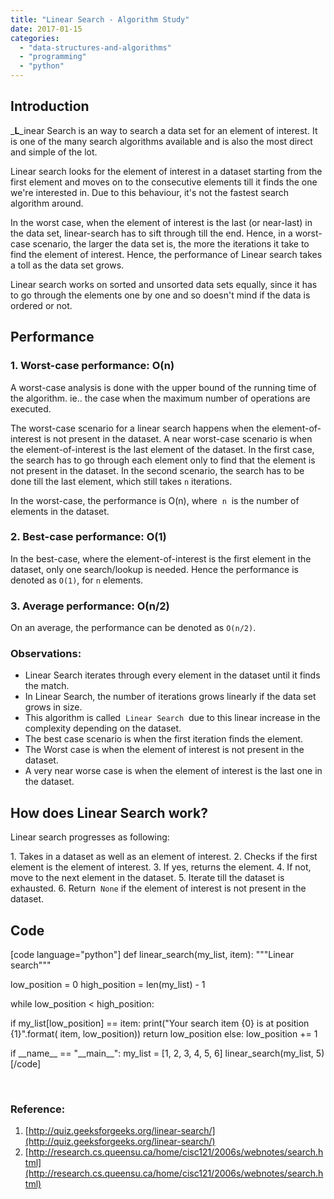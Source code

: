 ```yaml
---
title: "Linear Search - Algorithm Study"
date: 2017-01-15
categories:
  - "data-structures-and-algorithms"
  - "programming"
  - "python"
---
```


## Introduction

_**L**_inear Search is an way to search a data set for an element of interest. It is one of the many search algorithms available and is also the most direct and simple of the lot.

Linear search looks for the element of interest in a dataset starting from the first element and moves on to the consecutive elements till it finds the one we're interested in. Due to this behaviour, it's not the fastest search algorithm around.

In the worst case, when the element of interest is the last (or near-last) in the data set, linear-search has to sift through till the end. Hence, in a worst-case scenario, the larger the data set is, the more the iterations it take to find the element of interest. Hence, the performance of Linear search takes a toll as the data set grows.

Linear search works on sorted and unsorted data sets equally, since it has to go through the elements one by one and so doesn't mind if the data is ordered or not.

## Performance

### 1\. Worst-case performance: O(n)

A worst-case analysis is done with the upper bound of the running time of the algorithm. ie.. the case when the maximum number of operations are executed.

The worst-case scenario for a linear search happens when the element-of-interest is not present in the dataset. A near worst-case scenario is when the element-of-interest is the last element of the dataset. In the first case, the search has to go through each element only to find that the element is not present in the dataset. In the second scenario, the search has to be done till the last element, which still takes `n` iterations.

In the worst-case, the performance is O(n), where  `n`  is the number of elements in the dataset.

### 2\. Best-case performance: O(1)

In the best-case, where the element-of-interest is the first element in the dataset, only one search/lookup is needed. Hence the performance is denoted as `O(1)`, for `n` elements.

### 3\. Average performance: O(n/2)

On an average, the performance can be denoted as `O(n/2)`.

### Observations:

- Linear Search iterates through every element in the dataset until it finds the match.
- In Linear Search, the number of iterations grows linearly if the data set grows in size.
- This algorithm is called  `Linear Search`  due to this linear increase in the complexity depending on the dataset.
- The best case scenario is when the first iteration finds the element.
- The Worst case is when the element of interest is not present in the dataset.
- A very near worse case is when the element of interest is the last one in the dataset.

## How does Linear Search work?

Linear search progresses as following:

1\. Takes in a dataset as well as an element of interest. 2. Checks if the first element is the element of interest. 3. If yes, returns the element. 4. If not, move to the next element in the dataset. 5. Iterate till the dataset is exhausted. 6. Return  `None` if the element of interest is not present in the dataset.

## Code

\[code language="python"\] def linear\_search(my\_list, item): """Linear search"""

low\_position = 0 high\_position = len(my\_list) - 1

while low\_position < high\_position:

if my\_list\[low\_position\] == item: print("Your search item {0} is at position {1}".format( item, low\_position)) return low\_position else: low\_position += 1

if \_\_name\_\_ == "\_\_main\_\_": my\_list = \[1, 2, 3, 4, 5, 6\] linear\_search(my\_list, 5) \[/code\]

 

### Reference:

1. [http://quiz.geeksforgeeks.org/linear-search/](http://quiz.geeksforgeeks.org/linear-search/)
2. [http://research.cs.queensu.ca/home/cisc121/2006s/webnotes/search.html](http://research.cs.queensu.ca/home/cisc121/2006s/webnotes/search.html)
